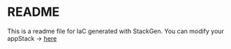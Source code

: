 # README
This is a readme file for IaC generated with StackGen.
You can modify your appStack -> [here](http://main.dev.stackgen.com/appstacks/6e9f2dad-1b45-4647-9b62-7c17e97d37d6)
